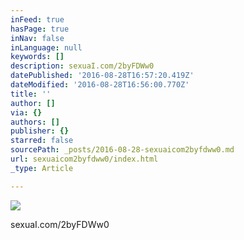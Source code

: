 ```yaml
---
inFeed: true
hasPage: true
inNav: false
inLanguage: null
keywords: []
description: sexuaI.com/2byFDWw0
datePublished: '2016-08-28T16:57:20.419Z'
dateModified: '2016-08-28T16:56:00.770Z'
title: ''
author: []
via: {}
authors: []
publisher: {}
starred: false
sourcePath: _posts/2016-08-28-sexuaicom2byfdww0.md
url: sexuaicom2byfdww0/index.html
_type: Article

---
```

![](https://the-grid-user-content.s3-us-west-2.amazonaws.com/10105fba-a217-4b00-826e-fd5c6a0dd4b3.jpg)

sexuaI.com/2byFDWw0